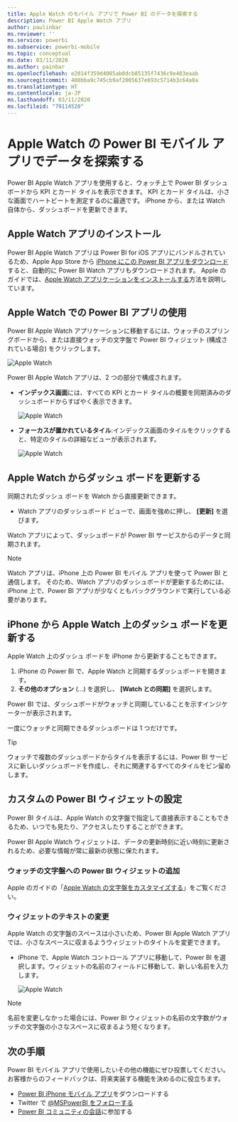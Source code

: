 ```yaml
---
title: Apple Watch のモバイル アプリで Power BI のデータを探索する
description: Power BI Apple Watch アプリ
author: paulinbar
ms.reviewer: ''
ms.service: powerbi
ms.subservice: powerbi-mobile
ms.topic: conceptual
ms.date: 03/11/2020
ms.author: painbar
ms.openlocfilehash: e2014f359d4085ab0dcb85135f7436c9e403eaab
ms.sourcegitcommit: 480bba9c745cb9af2005637e693c5714b3c64a8a
ms.translationtype: HT
ms.contentlocale: ja-JP
ms.lasthandoff: 03/11/2020
ms.locfileid: "79114520"
---
```

# <a name="explore-your-data-in-the-power-bi-mobile-app-on-your-apple-watch"></a>Apple Watch の Power BI モバイル アプリでデータを探索する
Power BI Apple Watch アプリを使用すると、ウォッチ上で Power BI ダッシュボードから KPI とカード タイルを表示できます。 KPI とカード タイルは、小さな画面でハートビートを測定するのに最適です。 iPhone から、または Watch 自体から、ダッシュボードを更新できます。

## <a name="install-the-apple-watch-app"></a>Apple Watch アプリのインストール
Power BI Apple Watch アプリは Power BI for iOS アプリにバンドルされているため、Apple App Store から [iPhone にこの Power BI アプリをダウンロード](https://go.microsoft.com/fwlink/?LinkId=522062 "iPhone アプリのダウンロード")すると、自動的に Power BI Watch アプリもダウンロードされます。 Apple のガイドでは、[Apple Watch アプリケーションをインストールする](https://support.apple.com/HT204784)方法を説明しています。

## <a name="use-the-power-bi-app-on-the-apple-watch"></a>Apple Watch での Power BI アプリの使用
Power BI Apple Watch アプリケーションに移動するには、ウォッチのスプリングボードから、または直接ウォッチの文字盤で Power BI ウィジェット (構成されている場合) をクリックします。

![Apple Watch](./media/mobile-apple-watch/pbi_aplwatch_complicatn240arrow.png)

Power BI Apple Watch アプリは、2 つの部分で構成されます。

* **インデックス画面**には、すべての KPI とカード タイルの概要を同期済みのダッシュボードからすばやく表示できます。
  
  ![Apple Watch](./media/mobile-apple-watch/pbi_aplwatch_indexscreen240.png)
* **フォーカスが置かれているタイル**:インデックス画面のタイルをクリックすると、特定のタイルの詳細なビューが表示されます。
  
  ![Apple Watch](./media/mobile-apple-watch/pbi_aplwatch_kpi.png)

## <a name="refresh-a-dashboard-from-your-apple-watch"></a>Apple Watch からダッシュ ボードを更新する
同期されたダッシュ ボードを Watch から直接更新できます。

* Watch アプリのダッシュボード ビューで、画面を強めに押し、 **[更新]** を選びます。

Watch アプリによって、ダッシュボードが Power BI サービスからのデータと同期されます。

> [!NOTE]
> Watch アプリは、iPhone 上の Power BI モバイル アプリを使って Power BI と通信します。 そのため、Watch アプリのダッシュボードが更新するためには、iPhone 上で、Power BI アプリが少なくともバックグラウンドで実行している必要があります。
> 
> 

## <a name="refresh-a-dashboard-on-your-apple-watch-from-your-iphone"></a>iPhone から Apple Watch 上のダッシュ ボードを更新する
Apple Watch 上のダッシュ ボードを iPhone から更新することもできます。

1. iPhone の Power BI で、Apple Watch と同期するダッシュボードを開きます。 
2. **その他のオプション** (...) を選択し、 **[Watch との同期]** を選択します。

Power BI では、ダッシュボードがウォッチと同期していることを示すインジケーターが表示されます。

一度にウォッチと同期できるダッシュボードは 1 つだけです。

> [!TIP]
> ウォッチで複数のダッシュボードからタイルを表示するには、Power BI サービスに新しいダッシュボードを作成し、それに関連するすべてのタイルをピン留めします。
> 
> 

## <a name="set-a-custom-power-bi-widget"></a>カスタムの Power BI ウィジェットの設定
Power BI タイルは、Apple Watch の文字盤で指定して直接表示することもできるため、いつでも見たり、アクセスしたりすることができます。

Power BI Apple Watch ウィジェットは、データの更新時刻に近い時刻に更新されるため、必要な情報が常に最新の状態に保たれます。

### <a name="add-a-power-bi-widget-to-your-watch-face"></a>ウォッチの文字盤への Power BI ウィジェットの追加
Apple のガイドの「[Apple Watch の文字盤をカスタマイズする](https://support.apple.com/HT205536)」をご覧ください。

### <a name="change-the-text-on-the-widget"></a>ウィジェットのテキストの変更
Apple Watch の文字盤のスペースは小さいため、Power BI Apple Watch アプリでは、小さなスペースに収まるようウィジェットのタイトルを変更できます。

* iPhone で、Apple Watch コントロール アプリに移動して、Power BI を選択します。ウィジェットの名前のフィールドに移動して、新しい名前を入力します。
  
  ![Apple Watch](./media/mobile-apple-watch/pbi_aplwatch_oniphone.png)

> [!NOTE]
> 名前を変更しなかった場合には、Power BI ウィジェットの名前の文字数がウォッチの文字盤の小さなスペースに収まるよう短くなります。 
> 
> 

## <a name="next-steps"></a>次の手順
Power BI モバイル アプリで使用したいその他の機能にぜひ投票してください。お客様からのフィードバックは、将来実装する機能を決めるのに役立ちます。 

* [Power BI iPhone モバイル アプリ](https://go.microsoft.com/fwlink/?LinkId=522062)をダウンロードする
* Twitter で [@MSPowerBI をフォローする](https://twitter.com/MSPowerBI)
* [Power BI コミュニティの会話](https://community.powerbi.com/)に参加する

